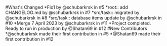 #What's Changed
*Fix1 by @schubarkrsk in #5
*root:: add CHANGELOG.md by @schubarkrsk in #7
*src/task:: migrated by @schubarkrsk in #8
*src/task:: database items update by @schubarkrsk in #10
*Merge 7 April 2023 by @schubarkrsk in #11
*Project completed. Ready to run in production by @Shatan69 in #12
#New Contributors
*@schubarkrsk made their first contribution in #5
*@Shatan69 made their first contribution in #12
